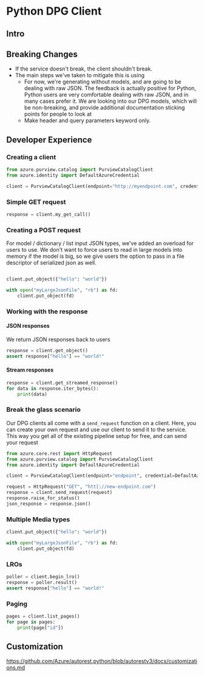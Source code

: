# Python DPG Client

## Intro

## Breaking Changes

* If the service doesn't break, the client shouldn't break.
* The main steps we've taken to mitigate this is using
    * For now, we're generating without models, and are going to be dealing with raw JSON. The feedback is actually positive for Python, Python users are very
    comfortable dealing with raw JSON, and in many cases prefer it. We are looking into our DPG models, which will be non-breaking, and provide additional
    documentation sticking points for people to look at
    * Make header and query parameters keyword only.

## Developer Experience

### Creating a client

```python
from azure.purview.catalog import PurviewCatalogClient
from azure.identity import DefaultAzureCredential

client = PurviewCatalogClient(endpoint="http://myendpoint.com", credential=DefaultAzureCredential())
```

### Simple GET request

```python
response = client.my_get_call()
```

### Creating a POST request

For model / dictionary / list input JSON types, we've added an overload for users to use. We don't want to force users to read in large models into memory
if the model is big, so we give users the option to pass in a file descriptor of serialized json as well.

```python

client.put_object({"hello": "world"})

with open("myLargeJsonFile", "rb") as fd:
    client.put_object(fd)
```

### Working with the response

#### JSON responses

We return JSON responses back to users

```python
response = client.get_object()
assert response["hello"] == "world!"
```

#### Stream responses

```python
response = client.get_streamed_response()
for data in response.iter_bytes():
    print(data)
```

### Break the glass scenario

Our DPG clients all come with a `send_request` function on a client. Here, you can create your own request
and use our client to send it to the service. This way you get all of the existing pipeline setup for free,
and can send your request

```python
from azure.core.rest import HttpRequest
from azure.purview.catalog import PurviewCatalogClient
from azure.identity import DefaultAzureCredential

client = PurviewCatalogClient(endpoint="endpoint", credential=DefaultAzureCredential())

request = HttpRequest("GET", "htt[://new-endpoint.com")
response = client.send_request(request)
response.raise_for_status()
json_response = response.json()
```

### Multiple Media types

```python
client.put_object({"hello": "world"})

with open("myLargeJsonFile", "rb") as fd:
    client.put_object(fd)
```

### LROs

```python
poller = client.begin_lro()
response = poller.result()
assert response["hello"] == "world!"
```

### Paging

```python
pages = client.list_pages()
for page in pages:
    print(page["id"])
```
## Customization

https://github.com/Azure/autorest.python/blob/autorestv3/docs/customizations.md
